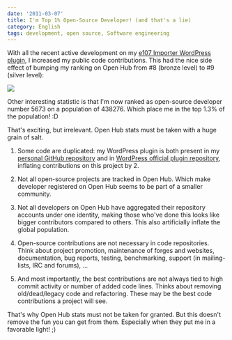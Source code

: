 ```yaml
---
date: '2011-03-07'
title: I'm Top 1% Open-Source Developer! (and that's a lie)
category: English
tags: development, open source, Software engineering
---
```


With all the recent active development on my [e107 Importer WordPress plugin](https://wordpress.org/extend/plugins/e107-importer/), I increased my public code contributions. This had the nice side effect of bumping my ranking on Open Hub from #8 (bronze level) to #9 (silver level):

![]({attach}ohloh-rank-from-bronze-to-silver.png)

Other interesting statistic is that I'm now ranked as open-source developer number 5673 on a population of 438276. Which place me in the top 1.3% of the population! :D

That's exciting, but irrelevant. Open Hub stats must be taken with a huge grain of salt.

1. Some code are duplicated: my WordPress plugin is both present in my [personal GitHub repository](https://github.com/kdeldycke/e107-importer) and in [WordPress official plugin repository](https://plugins.trac.wordpress.org/browser/e107-importer/), inflating contributions on this project by 2.

1. Not all open-source projects are tracked in Open Hub. Which make developer registered on Open Hub seems to be part of a smaller community.

1. Not all developers on Open Hub have aggregated their repository accounts under one identity, making those who've done this looks like bigger contributors compared to others. This also artificially inflate the global population.

1. Open-source contributions are not necessary in code repositories. Think about project promotion, maintenance of forges and websites, documentation, bug reports, testing, benchmarking, support (in mailing-lists, IRC and forums), ...

1. And most importantly, the best contributions are not always tied to high commit activity or number of added code lines. Thinks about removing old/dead/legacy code and refactoring. These may be the best code contributions a project will see.

That's why Open Hub stats must not be taken for granted. But this doesn't remove the fun you can get from them. Especially when they put me in a favorable light! ;)
